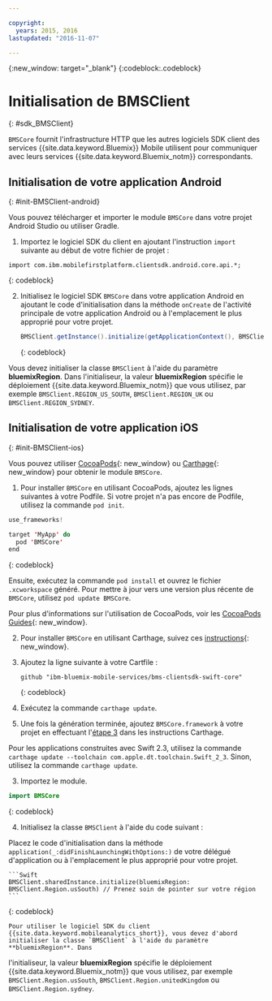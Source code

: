 ```yaml
---

copyright:
  years: 2015, 2016
lastupdated: "2016-11-07"

---
```

{:new_window: target="_blank"}
{:codeblock:.codeblock}

# Initialisation de BMSClient
{: #sdk_BMSClient}

`BMSCore` fournit l'infrastructure HTTP que les autres logiciels SDK client des services {{site.data.keyword.Bluemix}} Mobile utilisent pour communiquer avec leurs services {{site.data.keyword.Bluemix_notm}} correspondants.


## Initialisation de votre application Android
{: #init-BMSClient-android}

Vous pouvez télécharger et importer le module `BMSCore` dans votre projet Android Studio ou utiliser Gradle.

1. Importez le logiciel SDK du client en ajoutant l'instruction `import` suivante au début de votre fichier de projet :

  ```
  import com.ibm.mobilefirstplatform.clientsdk.android.core.api.*;
  ```
  {: codeblock}

2. Initialisez le logiciel SDK `BMSCore` dans votre application Android en ajoutant le code d'initialisation dans la méthode `onCreate` de l'activité principale de votre application Android ou à l'emplacement le plus approprié pour votre projet.

	```Java
	BMSClient.getInstance().initialize(getApplicationContext(), BMSClient.REGION_US_SOUTH); // Make sure that you point to your region
	```
	{: codeblock}

  Vous devez initialiser la classe `BMSClient` à l'aide du paramètre **bluemixRegion**. Dans
l'initialiseur, la valeur **bluemixRegion** spécifie le déploiement {{site.data.keyword.Bluemix_notm}} que vous utilisez, par
exemple `BMSClient.REGION_US_SOUTH`, `BMSClient.REGION_UK` ou `BMSClient.REGION_SYDNEY`.


## Initialisation de votre application iOS
{: #init-BMSClient-ios}

Vous pouvez utiliser [CocoaPods](https://cocoapods.org){: new_window} ou [Carthage](https://github.com/Carthage/Carthage){: new_window} pour obtenir le module `BMSCore`.

1. Pour installer `BMSCore` en utilisant CocoaPods, ajoutez les lignes suivantes à votre Podfile. Si votre projet n'a pas encore de Podfile, utilisez la commande `pod init`.

  ```Swift
  use_frameworks!

  target 'MyApp' do
    pod 'BMSCore'
  end
  ```
  {: codeblock}

  Ensuite, exécutez la commande `pod install` et ouvrez le fichier `.xcworkspace` généré. Pour mettre à jour vers une version plus récente de `BMSCore`, utilisez `pod update BMSCore`.

  Pour plus d'informations sur l'utilisation de CocoaPods, voir les [CocoaPods Guides](https://guides.cocoapods.org/using/index.html){: new_window}.

2. Pour installer `BMSCore` en utilisant Carthage, suivez ces [instructions](https://github.com/Carthage/Carthage#getting-started){: new_window}.

  1. Ajoutez la ligne suivante à votre Cartfile :

      ```
      github "ibm-bluemix-mobile-services/bms-clientsdk-swift-core"
      ```
      {: codeblock}

  2. Exécutez la commande `carthage update`. 

  3. Une fois la génération terminée, ajoutez `BMSCore.framework` à votre projet en effectuant l'[étape 3](https://github.com/Carthage/Carthage#getting-started) dans les instructions Carthage.

  Pour les applications construites avec Swift 2.3, utilisez la commande `carthage update --toolchain com.apple.dt.toolchain.Swift_2_3`. Sinon, utilisez la commande `carthage update`.

3. Importez le module.

  ```Swift
  import BMSCore
  ```
  {: codeblock}

4. Initialisez la classe `BMSClient` à l'aide du code suivant :

  Placez le code d'initialisation dans la méthode `application(_:didFinishLaunchingWithOptions:)` de votre délégué d'application ou à l'emplacement le plus approprié pour votre projet.

    ```Swift
    BMSClient.sharedInstance.initialize(bluemixRegion: BMSClient.Region.usSouth) // Prenez soin de pointer sur votre région
    ```
   {: codeblock}

    Pour utiliser le logiciel SDK du client {{site.data.keyword.mobileanalytics_short}}, vous devez d'abord initialiser la classe `BMSClient` à l'aide du paramètre **bluemixRegion**. Dans
l'initialiseur, la valeur **bluemixRegion** spécifie le déploiement {{site.data.keyword.Bluemix_notm}} que vous utilisez, par
exemple `BMSClient.Region.usSouth`, `BMSClient.Region.unitedKingdom` ou `BMSClient.Region.sydney`.
